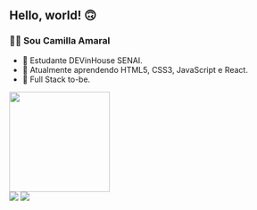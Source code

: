 ## Hello, world! 🙃

### 👩‍💻 Sou Camilla Amaral
- 🔭 Estudante DEVinHouse SENAI.
- 🌱 Atualmente aprendendo HTML5, CSS3, JavaScript e React.
- 🌳 Full Stack to-be.

<div align="left">
  <a href="https://github.com/amaralcamilla">
  <img height="180em" src="https://github-readme-stats.vercel.app/api/top-langs/?username=amaralcamilla&layout=compact&langs_count=7&theme=graywhite"/>
</div>
  
<div align="left"> 
  <a href = "mailto:camillaamaral7@gmail.com"><img src="https://img.shields.io/badge/Gmail-D14836?style=for-the-badge&logo=gmail&logoColor=white" target="_blank"></a>
  <a href="https://www.linkedin.com/in/amaralcamilla" target="_blank"><img src="https://img.shields.io/badge/-LinkedIn-%230077B5?style=for-the-badge&logo=linkedin&logoColor=white" target="_blank"></a>  
</div>
